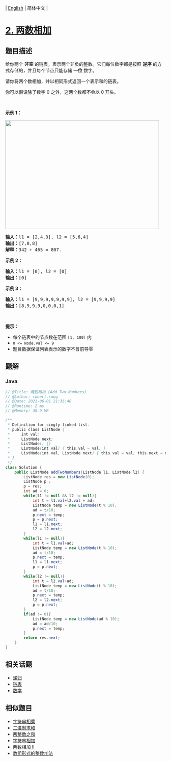 
| [English](README_EN.md) | 简体中文 |

# [2. 两数相加](https://leetcode.cn//problems/add-two-numbers/)

## 题目描述

<p>给你两个 <strong>非空</strong> 的链表，表示两个非负的整数。它们每位数字都是按照 <strong>逆序</strong> 的方式存储的，并且每个节点只能存储 <strong>一位</strong> 数字。</p>

<p>请你将两个数相加，并以相同形式返回一个表示和的链表。</p>

<p>你可以假设除了数字 0 之外，这两个数都不会以 0 开头。</p>

<p> </p>

<p><strong>示例 1：</strong></p>
<img alt="" src="https://assets.leetcode-cn.com/aliyun-lc-upload/uploads/2021/01/02/addtwonumber1.jpg" style="width: 483px; height: 342px;" />
<pre>
<strong>输入：</strong>l1 = [2,4,3], l2 = [5,6,4]
<strong>输出：</strong>[7,0,8]
<strong>解释：</strong>342 + 465 = 807.
</pre>

<p><strong>示例 2：</strong></p>

<pre>
<strong>输入：</strong>l1 = [0], l2 = [0]
<strong>输出：</strong>[0]
</pre>

<p><strong>示例 3：</strong></p>

<pre>
<strong>输入：</strong>l1 = [9,9,9,9,9,9,9], l2 = [9,9,9,9]
<strong>输出：</strong>[8,9,9,9,0,0,0,1]
</pre>

<p> </p>

<p><strong>提示：</strong></p>

<ul>
	<li>每个链表中的节点数在范围 <code>[1, 100]</code> 内</li>
	<li><code>0 <= Node.val <= 9</code></li>
	<li>题目数据保证列表表示的数字不含前导零</li>
</ul>


## 题解


### Java

```Java
// @Title: 两数相加 (Add Two Numbers)
// @Author: robert.sunq
// @Date: 2021-06-01 21:36:40
// @Runtime: 2 ms
// @Memory: 38.9 MB

/**
 * Definition for singly-linked list.
 * public class ListNode {
 *     int val;
 *     ListNode next;
 *     ListNode() {}
 *     ListNode(int val) { this.val = val; }
 *     ListNode(int val, ListNode next) { this.val = val; this.next = next; }
 * }
 */
class Solution {
    public ListNode addTwoNumbers(ListNode l1, ListNode l2) {
        ListNode res = new ListNode(0);
        ListNode p ;
        p = res;
        int ad = 0;
        while(l1 != null && l2 != null){
            int t = l1.val+l2.val + ad;
            ListNode temp = new ListNode(t % 10);
            ad = t/10;
            p.next = temp;
            p = p.next;
            l1 = l1.next;
            l2 = l2.next; 
        }
        while(l1 != null){
            int t = l1.val+ad;
            ListNode temp = new ListNode(t % 10);
            ad = t/10;
            p.next = temp;
            l1 = l1.next;
            p = p.next;
        }
        while(l2 != null){
            int t = l2.val+ad;
            ListNode temp = new ListNode(t % 10);
            ad = t/10;
            p.next = temp;
            l2 = l2.next;
            p = p.next;
        }
        if(ad != 0){
            ListNode temp = new ListNode(ad % 10);
            ad = ad/10;
            p.next = temp;
        }
        return res.next;
    }
}
```



## 相关话题

- [递归](https://leetcode.cn//tag/recursion)
- [链表](https://leetcode.cn//tag/linked-list)
- [数学](https://leetcode.cn//tag/math)

## 相似题目


- [字符串相乘](../multiply-strings/README.md)
- [二进制求和](../add-binary/README.md)
- [两整数之和](../sum-of-two-integers/README.md)
- [字符串相加](../add-strings/README.md)
- [两数相加 II](../add-two-numbers-ii/README.md)
- [数组形式的整数加法](../add-to-array-form-of-integer/README.md)
